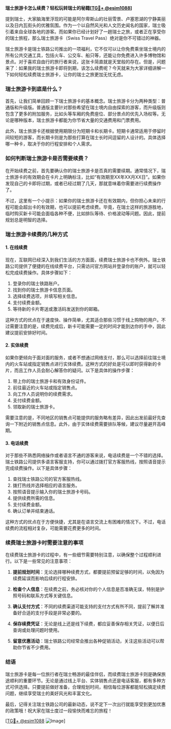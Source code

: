 **瑞士旅游卡怎么续费？轻松玩转瑞士的秘籍[[TG💪+ @esim1088](https://t.me/s/esim1088)]**

提到瑞士，大家脑海里浮现的可能是阿尔卑斯山的壮丽雪景、卢塞恩湖的宁静美丽以及日内瓦街头的优雅氛围。作为一个以自然风光和人文历史闻名的国家，瑞士吸引着来自全球各地的游客。而如果你已经计划好了一趟瑞士之旅，或者正在享受你的瑞士旅程，那么瑞士旅游卡（Swiss Travel Pass）绝对是你不可错过的神器。

瑞士旅游卡是瑞士铁路公司推出的一项福利，它不仅可以让你免费乘坐瑞士境内的所有公共交通工具，包括火车、公交车、船只等，还能让你免费进入许多博物馆和景点。对于喜欢自由行的旅行者来说，这张卡简直就是天堂般的存在。但是，问题来了：如果我的瑞士旅游卡即将到期，该怎么续费呢？今天就来为大家详细讲解一下如何轻松续费瑞士旅游卡，让你的瑞士之旅更加无忧无虑。

### 瑞士旅游卡到底是什么？

首先，让我们简单回顾一下瑞士旅游卡的基本概念。瑞士旅游卡分为两种类型：普通版和升级版。普通版主要针对那些希望在瑞士境内自由探索的游客，而升级版则包含了更多的附加服务，比如头等车厢的免费座位、部分景点的优先入场权等。无论是哪种版本，瑞士旅游卡都能为你节省大量的交通费用和门票费用。

此外，瑞士旅游卡还根据使用期限分为短期卡和长期卡。短期卡通常适用于停留时间较短的游客，而长期卡则是为那些打算在瑞士长时间逗留的人设计的。具体选择哪一种卡，取决于你的行程安排和个人需求。

### 如何判断瑞士旅游卡是否需要续费？

在开始续费之前，首先要确认你的瑞士旅游卡是否真的需要续期。通常情况下，瑞士旅游卡的有效期会在卡片上明确标注，比如“有效期至XX年XX月XX日”。如果你发现自己的卡即将过期，或者已经过期了几天，那就意味着你需要进行续费操作了。

不过，这里有一个小提示：如果你的瑞士旅游卡还在有效期内，但你担心未来的行程可能会超出卡的有效期，也可以提前考虑续费。毕竟，在瑞士这样的旅游胜地，临时购买新卡可能会面临各种不便，比如排队等待、价格波动等问题。因此，提前规划总是明智的选择。

### 瑞士旅游卡续费的几种方式

#### 1. 在线续费

现在，互联网已经深入到我们生活的方方面面，续费瑞士旅游卡也不例外。瑞士铁路公司提供了便捷的在线续费平台，只需访问官方网站并登录你的账户，就可以轻松完成续费操作。具体步骤如下：

1. 登录你的瑞士铁路账户。
2. 找到你的瑞士旅游卡信息页面。
3. 选择续费选项，并填写相关信息。
4. 支付续费金额。
5. 等待新的卡片寄送或激活码发送到你的邮箱。

这种方式的优点在于速度快、操作简单，尤其适合那些习惯于线上购物的用户。不过需要注意的是，续费完成后，新卡可能需要一定的时间才能到达你的手中，因此建议提前安排好时间。

#### 2. 实体续费

如果你更倾向于面对面的服务，或者不想通过网络支付，那么可以选择前往瑞士境内的火车站或指定销售点进行实体续费。这种方式的好处是可以即时获得新的卡片，而且工作人员会耐心解答你的疑问。以下是具体的操作步骤：

1. 带上你的瑞士旅游卡和有效身份证件。
2. 前往最近的火车站或指定销售点。
3. 向工作人员说明你的续费需求。
4. 支付续费金额。
5. 领取新的瑞士旅游卡。

需要注意的是，不同地区的销售点可能提供的服务略有差异，因此出发前最好先查询一下附近的销售点信息。此外，由于实体续费需要排队等候，建议尽量避开高峰期。

#### 3. 电话续费

对于那些不熟悉网络操作或者语言不通的游客来说，电话续费是一个不错的选择。瑞士铁路公司提供多语言客服支持，你可以通过拨打官方客服热线，按照语音提示完成续费操作。以下是具体步骤：

1. 查找瑞士铁路公司的官方客服热线。
2. 拨打热线并选择相应的语言服务。
3. 按照语音提示输入你的瑞士旅游卡号码。
4. 提供续费所需的信息。
5. 支付续费金额。
6. 确认订单并结束通话。

这种方式的优点在于方便快捷，尤其是在语言交流上有困难的情况下。不过，电话续费的流程相对复杂，可能需要花费更多的时间。

### 续费瑞士旅游卡时需要注意的事项

在续费瑞士旅游卡的过程中，有一些细节需要特别注意，以确保整个过程顺利进行。以下是一些常见的注意事项：

1. **提前规划时间**：无论选择哪种续费方式，都要提前预留足够的时间，以免因为续费延误而影响后续的行程安排。
   
2. **检查个人信息**：在续费之前，务必核对你的个人信息是否准确无误，特别是护照号码和联系方式等关键信息。

3. **确认支付方式**：不同的续费渠道可能支持的支付方式有所不同，提前了解并准备好合适的支付手段是非常必要的。

4. **保存续费凭证**：无论是线上还是线下续费，都应妥善保存相关凭证，以便日后查询或处理问题时使用。

5. **留意优惠活动**：瑞士铁路公司经常会推出各种促销活动，关注这些活动可以帮助你节省不少费用。

### 结语

瑞士旅游卡是每一位旅行者在瑞士畅游的最佳伴侣，而续费瑞士旅游卡则是确保旅途顺利的重要环节。无论是通过线上平台、实体销售点还是电话客服，都有多种方式可供选择。只要提前做好准备，合理规划时间，相信每位游客都能轻松搞定续费问题，继续享受瑞士的美好风光和丰富文化。

最后，记得关注瑞士铁路公司的最新动态，说不定下一次出行就能享受到更加优惠的政策哦！祝大家在瑞士度过一段愉快而难忘的旅程！

[[TG💪+ @esim1088](https://t.me/s/esim1088) ![Image](https://i.postimg.cc/4NQfJmqS/Snipaste-2025-05-13-00-14-12.png)]